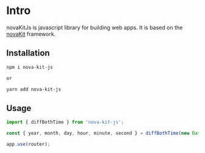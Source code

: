 # Intro

novaKitJs is javascript library for building web apps. It is based on the [novaKit](https://github.com/novaKit/novaKit) framework.

## Installation

```bash
npm i nova-kit-js

or

yarn add nova-kit-js
```

## Usage

```js
import { diffBothTime } from 'nova-kit-js';

const { year, month, day, hour, minute, second } = diffBothTime(new Date(), new Date());

app.use(router);
```
